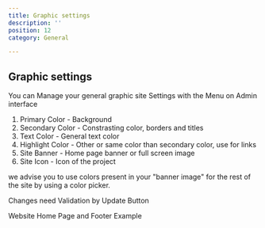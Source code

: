 ```yaml
---
title: Graphic settings
description: ''
position: 12
category: General

---
```



## Graphic settings

You can Manage your general graphic site Settings with the <text-image src="MenuSiteSettings.JPG" alt="Site Settings" size="15"></text-image> Menu on Admin interface 

  1. Primary Color - Background 
  2. Secondary Color - Constrasting color, borders and titles
  3. Text Color - General text color
  4. Highlight Color - Other or same color than secondary color, use for links 
  5. Site Banner - Home page banner or full screen image
  6. Site Icon - Icon of the project

  we advise you to use colors present in your "banner image" for the rest of the site by using a color picker.

<article-image src="GraphicSettings1.png" alt="settings" 
size="100" :center="false">
</article-image>

<alert type="success">Changes need Validation by Update Button</alert>

Website Home Page and Footer Example

<article-image src="GraphicSettings2.png" alt="settings" 
size="100" :center="false">
</article-image>


